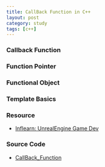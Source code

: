 ```yaml
---
title: CallBack Function in C++
layout: post
category: study
tags: [c++]
---
```


### Callback Function

### Function Pointer

### Functional Object

### Template Basics


### Resource
- [Inflearn: UnrealEngine Game Dev](https://www.inflearn.com/course/%EC%96%B8%EB%A6%AC%EC%96%BC-3d-mmorpg-1)

### Source Code
- [CallBack_Function](https://github.com/sjang1594/self-study/tree/master/game_dev/cpp/call_back_function) 